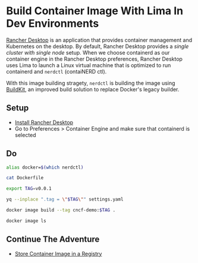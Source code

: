 # Build Container Image With Lima In Dev Environments

[Rancher Desktop](https://docs.rancherdesktop.io/) is an application that provides container management and Kubernetes on the desktop. By default, Rancher Desktop provides a *single cluster with single node* setup. When we choose containerd as our container engine in the Rancher Desktop preferences, Rancher Desktop uses Lima to launch a Linux virtual machine that is optimized to run containerd and `nerdctl` (contaiNERD ctl).

With this image building stragety, `nerdctl` is building the image using [BuildKit](https://docs.docker.com/build/buildkit/), an improved build solution to replace Docker's legacy builder.

## Setup

* [Install Rancher Desktop](https://docs.rancherdesktop.io/getting-started/installation)
* Go to Preferences > Container Engine and make sure that containerd is selected

## Do

```bash
alias docker=$(which nerdctl)

cat Dockerfile

export TAG=v0.0.1

yq --inplace ".tag = \"$TAG\"" settings.yaml

docker image build --tag cncf-demo:$TAG .

docker image ls
```

## Continue The Adventure

* [Store Container Image in a Registry](../registry/README.md)
